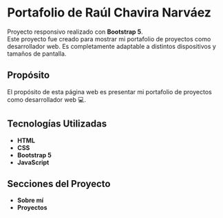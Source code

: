# Portafolio de Raúl Chavira Narváez

Proyecto responsivo realizado con **Bootstrap 5**.  
Este proyecto fue creado para mostrar mi portafolio de proyectos como desarrollador web. Es completamente adaptable a distintos dispositivos y tamaños de pantalla.

## Propósito

El propósito de esta página web es presentar mi portafolio de proyectos como desarrollador web 💻.

## Tecnologías Utilizadas

- **HTML**
- **CSS**
- **Bootstrap 5**
- **JavaScript**

## Secciones del Proyecto

- **Sobre mí**
- **Proyectos**

